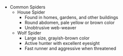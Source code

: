 - Common Spiders
  - House Spider
    - Found in homes, gardens, and other buildings
    - Round abdomen, pale yellow or brown color
    - Unobtrusive web-weaver
  - Wolf Spider
    - Large size, grayish-brown color
    - Active hunter with excellent eyesight
    - Fast runner and aggressive when threatened